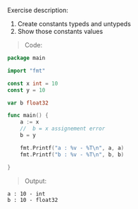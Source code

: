 Exercise description:

1. Create constants typeds and untypeds
2. Show those constants values

> Code:
```go
package main

import "fmt"

const x int = 10
const y = 10

var b float32

func main() {
	a := x
	// 	b = x assignement error
	b = y

	fmt.Printf("a : %v - %T\n", a, a)
	fmt.Printf("b : %v - %T\n", b, b)

}

```

> Output:
```console
a : 10 - int
b : 10 - float32
```